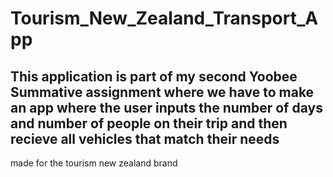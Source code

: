 # Tourism_New_Zealand_Transport_App
 
<h2>This application is part of my second Yoobee Summative assignment where we have to make an app where the user inputs the number of days and number of people on their trip and then recieve all vehicles that match their needs</h2>

<p>made for the tourism new zealand brand</p>